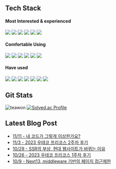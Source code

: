
## Tech Stack


 #### Most Interested & experienced
 <p align="left">
<img src="https://img.shields.io/badge/react-61DAFB.svg?style=for-the-badge&logo=react&logoColor=white" />
<img src="https://img.shields.io/badge/mobx-FF7102.svg?style=for-the-badge&logo=mobx&logoColor=white" />
<img src="https://img.shields.io/badge/recoil-3578E5.svg?style=for-the-badge&logo=recoil&logoColor=white" />

<img src="https://img.shields.io/badge/reactQuery-FF4154.svg?style=for-the-badge&logo=react-query&logoColor=white" />
<img src="https://img.shields.io/badge/typescript-3178C6.svg?style=for-the-badge&logo=typescript&logoColor=white" />
<img src="https://img.shields.io/badge/javascript-F7DF1E.svg?style=for-the-badge&logo=javascript&logoColor=white" />
</p>
 
 #### Comfortable Using
 <p align="left">
 <img src ="https://img.shields.io/badge/Next-000000.svg?&style=for-the-badge&logo=Next.js&logoColor=white"/>
 <img src="https://img.shields.io/badge/redux-764ABC.svg?style=for-the-badge&logo=redux&logoColor=white" />
 <img src ="https://img.shields.io/badge/Jest-C21325.svg?&style=for-the-badge&logo=Jest&logoColor=white"/>
<img src="https://img.shields.io/badge/Github Action-2088FF.svg?style=for-the-badge&logo=github-actions&logoColor=white" />
 <img src="https://img.shields.io/badge/docker-2496ED.svg?style=for-the-badge&logo=docker&logoColor=white" />
 <img src="https://img.shields.io/badge/sentry-362D59.svg?style=for-the-badge&logo=sentry&logoColor=white" />


</p>

#### Have used 
 <p align="left">
<img src="https://img.shields.io/badge/Spring_Boot-F2F4F9?style=for-the-badge&logo=spring-boot" />
<img src="https://img.shields.io/badge/Django-%2320232a.svg?style=for-the-badge&logo=Django&logoColor=%2361DAFB" />
<img src="https://img.shields.io/badge/Kotlin-0088CC.svg?style=for-the-badge&logo=Kotlin&logoColor=%#7F52FF" />
<img src="https://img.shields.io/badge/nginx-009639.svg?style=for-the-badge&logo=Nginx&logoColor=white" />
<img src="https://img.shields.io/badge/AWS-%23FF9900.svg?style=for-the-badge&logo=amazon-aws&logoColor=white"  />
<img src="https://img.shields.io/badge/Google Cloud-%234285F4.svg?style=for-the-badge&logo=google-cloud&logoColor=white  " />
<img src="https://img.shields.io/badge/Google Analytics-E37400.svg?style=for-the-badge&logo=google-analytics&logoColor=white" />
 </p>

## Git Stats
![teawon](https://github-readme-stats.vercel.app/api?username=teawon&show_icons=true)
[![Solved.ac Profile](http://mazassumnida.wtf/api/v2/generate_badge?boj=hiyou882)](https://solved.ac/hiyou882/)

## Latest Blog Post
 - [11/11 - 내 코드가 그렇게 이상한가요?](https://teawon.github.io/book/why-my-code-wrong/)
 - [11/3 - 2023 우테코 프리코스 2주차 후기](https://teawon.github.io/event/2023-wtc-pre-course-2/)
 - [10/29 - SSR의 부상, 현대 웹사이트가 바뀌는 이유](https://teawon.github.io/cs/csr-ssr/)
 - [10/26 - 2023 우테코 프리코스 1주차 후기](https://teawon.github.io/event/2023-wtc-pre-course-1/)
 - [10/9 - Next13, middleware 기반의 페이지 접근제한](https://teawon.github.io/next/auth-router-handle/)
